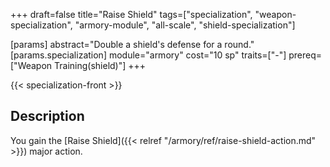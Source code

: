 +++
draft=false
title="Raise Shield"
tags=["specialization", "weapon-specialization", "armory-module", "all-scale", "shield-specialization"]

[params]
  abstract="Double a shield's defense for a round."
  [params.specialization]
    module="armory"
    cost="10 sp"
    traits=["-"]
    prereq=["Weapon Training(shield)"]
+++

{{< specialization-front >}}

## Description

You gain the [Raise Shield]({{< relref "/armory/ref/raise-shield-action.md" >}}) 
major action.


